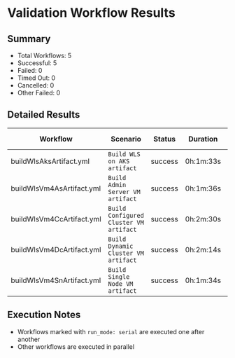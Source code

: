 # Validation Workflow Results

## Summary
- Total Workflows: 5
- Successful: 5
- Failed: 0
- Timed Out: 0
- Cancelled: 0
- Other Failed: 0

## Detailed Results

| Workflow | Scenario | Status | Duration | Run URL |
|----------|----------|---------|-----------|----------|
| buildWlsAksArtifact.yml | `Build WLS on AKS artifact` | success | 0h:1m:33s | [View Run](https://github.com/oracle/weblogic-azure/actions/runs/17816206006) |
| buildWlsVm4AsArtifact.yml | `Build Admin Server VM artifact` | success | 0h:1m:36s | [View Run](https://github.com/oracle/weblogic-azure/actions/runs/17816207447) |
| buildWlsVm4CcArtifact.yml | `Build Configured Cluster VM artifact` | success | 0h:2m:30s | [View Run](https://github.com/oracle/weblogic-azure/actions/runs/17816209143) |
| buildWlsVm4DcArtifact.yml | `Build Dynamic Cluster VM artifact` | success | 0h:2m:14s | [View Run](https://github.com/oracle/weblogic-azure/actions/runs/17816210422) |
| buildWlsVm4SnArtifact.yml | `Build Single Node VM artifact` | success | 0h:1m:34s | [View Run](https://github.com/oracle/weblogic-azure/actions/runs/17816211843) |


## Execution Notes
- Workflows marked with `run_mode: serial` are executed one after another
- Other workflows are executed in parallel
